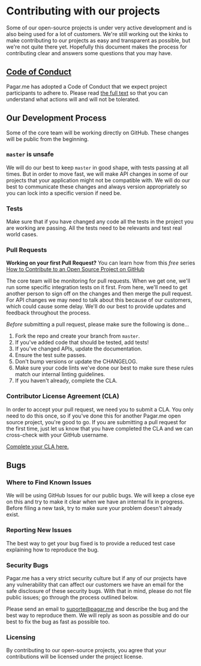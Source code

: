 # Contributing with our projects

Some of our open-source projects is under very active development and is also being used for a lot of customers. We're still working out the kinks to make contributing to our projects as easy and transparent as possible, but we're not quite there yet. Hopefully this document makes the process for contributing clear and answers some questions that you may have.

## [Code of Conduct](CODE_OF_CONDUCT.md)

Pagar.me has adopted a Code of Conduct that we expect project participants to adhere to. Please read [the full text](CODE_CONDUCT.md) so that you can understand what actions will and will not be tolerated.

## Our Development Process

Some of the core team will be working directly on GitHub. These changes will be public from the beginning.

### `master` is unsafe

We will do our best to keep `master` in good shape, with tests passing at all times. But in order to move fast, we will make API changes in some of our projects that your application might not be compatible with. We will do our best to communicate these changes and always version appropriately so you can lock into a specific version if need be.

### Tests

Make sure that if you have changed any code all the tests in the project you are working are passing. All the tests need to be relevants and test real world cases.

### Pull Requests

**Working on your first Pull Request?** You can learn how from this *free* series [How to Contribute to an Open Source Project on GitHub](https://egghead.io/series/how-to-contribute-to-an-open-source-project-on-github)

The core team will be monitoring for pull requests. When we get one, we'll run some specific integration tests on it first. From here, we'll need to get another person to sign off on the changes and then merge the pull request. For API changes we may need to talk about this because of our customers, which could cause some delay. We'll do our best to provide updates and feedback throughout the process.

*Before* submitting a pull request, please make sure the following is done…

1. Fork the repo and create your branch from `master`.
2. If you've added code that should be tested, add tests!
3. If you've changed APIs, update the documentation.
4. Ensure the test suite passes.
5. Don't bump versions or update the CHANGELOG.
6. Make sure your code lints we've done our best to make sure these rules match our internal linting guidelines.
7. If you haven't already, complete the CLA.

### Contributor License Agreement (CLA)

In order to accept your pull request, we need you to submit a CLA. You only need to do this once, so if you've done this for another Pagar.me open source project, you're good to go. If you are submitting a pull request for the first time, just let us know that you have completed the CLA and we can cross-check with your GitHub username.

[Complete your CLA here.](https://code.pagar.me/cla)

## Bugs

### Where to Find Known Issues

We will be using GitHub Issues for our public bugs. We will keep a close eye on this and try to make it clear when we have an internal fix in progress. Before filing a new task, try to make sure your problem doesn't already exist.

### Reporting New Issues

The best way to get your bug fixed is to provide a reduced test case explaining how to reproduce the bug.

### Security Bugs

Pagar.me has a very strict security culture but if any of our projects have any vulnerability that can affect our customers we have an email for the safe disclosure of these security bugs. With that in mind, please do not file public issues; go through the process outlined below.

Please send an email to [suporte@pagar.me](mailto:suporte@pagar.me) and describe the bug and the best way to reproduce them. We will reply as soon as possible and do our best to fix the bug as fast as possible too.

### Licensing

By contributing to our open-source projects, you agree that your contributions will be licensed under the project license.
